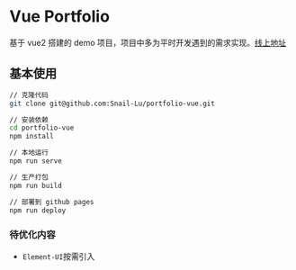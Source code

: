 # Vue Portfolio

基于 vue2 搭建的 demo 项目，项目中多为平时开发遇到的需求实现。[线上地址](https://snail-lu.github.io/portfolio-vue/)

## 基本使用

```bash
// 克隆代码
git clone git@github.com:Snail-Lu/portfolio-vue.git

// 安装依赖
cd portfolio-vue
npm install

// 本地运行
npm run serve

// 生产打包
npm run build

// 部署到 github pages
npm run deploy
```

### 待优化内容

-   `Element-UI`按需引入
